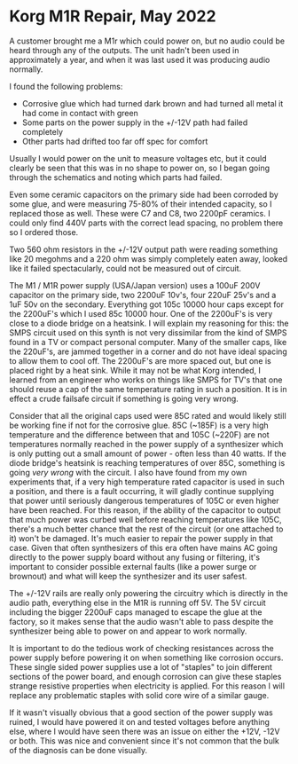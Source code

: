# Korg M1R Repair, May 2022

A customer brought me a M1r which could power on, but no audio could be heard through any of the outputs. The unit hadn't been used in approximately a year, and when it was last used it was producing audio normally. 

I found the following problems:

* Corrosive glue which had turned dark brown and had turned all metal it had come in contact with green
* Some parts on the power supply in the +/-12V path had failed completely
* Other parts had drifted too far off spec for comfort

Usually I would power on the unit to measure voltages etc, but it could clearly be seen that this was in no shape to power on, so I began going through the schematics and noting which parts had failed.

Even some ceramic capacitors on the primary side had been corroded by some glue, and were measuring 75-80% of their intended capacity, so I replaced those as well. These were C7 and C8, two 2200pF ceramics. I could only find 440V parts with the correct lead spacing, no problem there so I ordered those.

Two 560 ohm resistors in the +/-12V output path were reading something like 20 megohms and a 220 ohm was simply completely eaten away, looked like it failed spectacularly, could not be measured out of circuit.

The M1 / M1R power supply (USA/Japan version) uses a 100uF 200V capacitor on the primary side, two 2200uF 10v's, four 220uF 25v's and a 1uF 50v on the secondary. Everything got 105c 10000 hour caps except for the 2200uF's which I used 85c 10000 hour. One of the 2200uF's is very close to a diode bridge on a heatsink. I will explain my reasoning for this: the SMPS circuit used on this synth is not very dissimilar from the kind of SMPS found in a TV or compact personal computer. Many of the smaller caps, like the 220uF's, are jammed together in a corner and do not have ideal spacing to allow them to cool off. The 2200uF's are more spaced out, but one is placed right by a heat sink. While it may not be what Korg intended, I learned from an engineer who works on things like SMPS for TV's that one should reuse a cap of the same temperature rating in such a position. It is in effect a crude failsafe circuit if something is going very wrong. 

Consider that all the original caps used were 85C rated and would likely still be working fine if not for the corrosive glue. 85C (~185F) is a very high temperature and the difference between that and 105C (~220F) are not temperatures normally reached in the power supply of a synthesizer which is only putting out a small amount of power - often less than 40 watts. If the diode bridge's heatsink is reaching temperatures of over 85C, something is going _very wrong_ with the circuit. I also have found from my own experiments that, if a very high temperature rated capacitor is used in such a position, and there is a fault occurring, it will gladly continue supplying that power until seriously dangerous temperatures of 105C or even higher have been reached. For this reason, if the ability of the capacitor to output that much power was curbed well before reaching temperatures like 105C, there's a much better chance that the rest of the circuit (or one attached to it) won't be damaged. It's much easier to repair the power supply in that case. Given that often synthesizers of this era often have mains AC going directly to the power supply board without any fusing or filtering, it's important to consider possible external faults (like a power surge or brownout) and what will keep the synthesizer and its user safest. 

The +/-12V rails are really only powering the circuitry which is directly in the audio path, everything else in the M1R is running off 5V. The 5V circuit including the bigger 2200uF caps managed to escape the glue at the factory, so it makes sense that the audio wasn't able to pass despite the synthesizer being able to power on and appear to work normally. 

It is important to do the tedious work of checking resistances across the power supply before powering it on when something like corrosion occurs. These single sided power supplies use a lot of "staples" to join different sections of the power board, and enough corrosion can give these staples strange resistive properties when electricity is applied. For this reason I will replace any problematic staples with solid core wire of a similar gauge.

If it wasn't visually obvious that a good section of the power supply was ruined, I would have powered it on and tested voltages before anything else, where I would have seen there was an issue on either the +12V, -12V or both. This was nice and convenient since it's not common that the bulk of the diagnosis can be done visually. 